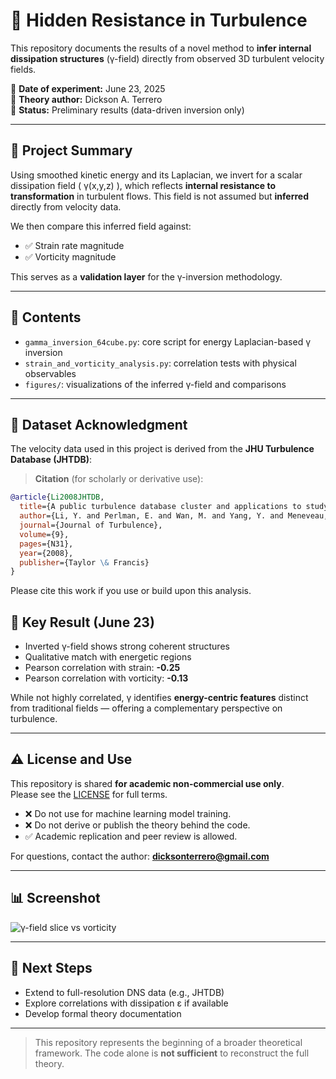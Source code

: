 # 🔬 Hidden Resistance in Turbulence

This repository documents the results of a novel method to **infer internal dissipation structures** (γ-field) directly from observed 3D turbulent velocity fields.

📅 **Date of experiment:** June 23, 2025  
🧠 **Theory author:** Dickson A. Terrero  
📂 **Status:** Preliminary results (data-driven inversion only)

---

## 📌 Project Summary

Using smoothed kinetic energy and its Laplacian, we invert for a scalar dissipation field \( γ(x,y,z) \), which reflects **internal resistance to transformation** in turbulent flows. This field is not assumed but **inferred** directly from velocity data.

We then compare this inferred field against:
- ✅ Strain rate magnitude
- ✅ Vorticity magnitude

This serves as a **validation layer** for the γ-inversion methodology.

---

## 📁 Contents

- `gamma_inversion_64cube.py`: core script for energy Laplacian-based γ inversion
- `strain_and_vorticity_analysis.py`: correlation tests with physical observables
- `figures/`: visualizations of the inferred γ-field and comparisons

---

## 📁 Dataset Acknowledgment

The velocity data used in this project is derived from the **JHU Turbulence Database (JHTDB)**:

> **Citation** (for scholarly or derivative use):

```bibtex
@article{Li2008JHTDB,
  title={A public turbulence database cluster and applications to study Lagrangian evolution of velocity increments in turbulence},
  author={Li, Y. and Perlman, E. and Wan, M. and Yang, Y. and Meneveau, C. and Burns, R. and Chen, S. and Szalay, A. and Eyink, G.},
  journal={Journal of Turbulence},
  volume={9},
  pages={N31},
  year={2008},
  publisher={Taylor \& Francis}
}
```

Please cite this work if you use or build upon this analysis.

## 🧪 Key Result (June 23)

- Inverted γ-field shows strong coherent structures
- Qualitative match with energetic regions
- Pearson correlation with strain: **-0.25**
- Pearson correlation with vorticity: **-0.13**

While not highly correlated, γ identifies **energy-centric features** distinct from traditional fields — offering a complementary perspective on turbulence.

---

## ⚠️ License and Use

This repository is shared **for academic non-commercial use only**.  
Please see the [LICENSE](LICENSE) for full terms.

- ❌ Do not use for machine learning model training.
- ❌ Do not derive or publish the theory behind the code.
- ✅ Academic replication and peer review is allowed.

For questions, contact the author: **dicksonterrero@gmail.com**

---

## 📊 Screenshot

![γ-field slice vs vorticity](figures/y_field_vorticity_magnitude_mid_z_slice.png)

---

## 🧭 Next Steps

- Extend to full-resolution DNS data (e.g., JHTDB)
- Explore correlations with dissipation ε if available
- Develop formal theory documentation

---

> This repository represents the beginning of a broader theoretical framework. The code alone is **not sufficient** to reconstruct the full theory.
